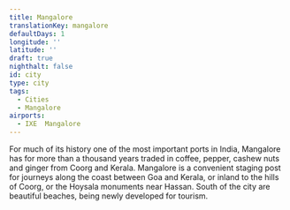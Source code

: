 ```yaml
---
title: Mangalore
translationKey: mangalore
defaultDays: 1
longitude: ''
latitude: ''
draft: true
nighthalt: false
id: city
type: city
tags:
  - Cities
  - Mangalore
airports:
  - IXE  Mangalore
---
```


For much of its history one of the most important ports in India, Mangalore has for more than a thousand years traded in coffee, pepper, cashew nuts and ginger from Coorg and Kerala. Mangalore is a convenient staging post for journeys along the coast between Goa and Kerala, or inland to the hills of Coorg, or the Hoysala monuments near Hassan. South of the city are beautiful beaches, being newly developed for tourism.
